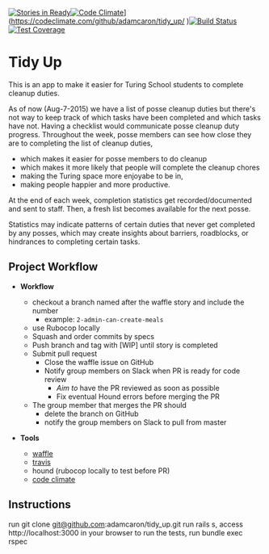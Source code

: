 [![Stories in Ready](https://badge.waffle.io/adamcaron/tidy_up.svg?label=ready&title=Ready)](https://waffle.io/adamcaron/tidy_up)[![Code Climate](https://codeclimate.com/github/adamcaron/tidy_up/badges/gpa.svg)](https://codeclimate.com/github/adamcaron/tidy_up)](https://codeclimate.com/github/adamcaron/tidy_up/
)[![Build Status](https://travis-ci.org/adamcaron/tidy_up.svg)](https://travis-ci.org/adamcaron/tidy_up)[![Test Coverage](https://codeclimate.com/github/adamcaron/tidy_up/badges/coverage.svg)](https://codeclimate.com/github/adamcaron/tidy_up/coverage)

# Tidy Up
This is an app to make it easier for Turing School students to complete cleanup duties.

As of now (Aug-7-2015) we have a list of posse cleanup duties but there's not way to keep track of which tasks have been completed and which tasks have not. Having a checklist would communicate posse cleanup duty progress. Throughout the week, posse members can see how close they are to completing the list of cleanup duties,
 - which makes it easier for posse members to do cleanup
 - which makes it more likely that people will complete the cleanup chores
 - making the Turing space more enjoyabe to be in,
 - making people happier and more productive.

At the end of each week, completion statistics get recorded/documented and sent to staff. Then, a fresh list becomes available for the next posse.

Statistics may indicate patterns of certain duties that never get completed by any posses, which may create insights about barriers, roadblocks, or hindrances to completing certain tasks.

## Project Workflow

- **Workflow**
  - checkout a branch named after the waffle story and include the number
    - example: `2-admin-can-create-meals`
  - use Rubocop locally
  - Squash and order commits by specs
  - Push branch and tag with [WIP] until story is completed
  - Submit pull request
    - Close the waffle issue on GitHub
    - Notify group members on Slack when PR is ready for code review
      - *Aim to* have the PR reviewed as soon as possible
      - Fix eventual Hound errors before merging the PR
  - The group member that merges the PR should
    - delete the branch on GitHub
    - notify the group members on Slack to pull from master

- **Tools**
  - [waffle](https://waffle.io/adamcaron/tidy_up)
  - [travis](https://travis-ci.org/adamcaron/tidy_up/)
  - hound (rubocop locally to test before PR)
  - [code climate](https://travis-ci.org/adamcaron/tidy_up/)

## Instructions

run git clone git@github.com:adamcaron/tidy_up.git
run rails s, access http://localhost:3000 in your browser
to run the tests, run bundle exec rspec
